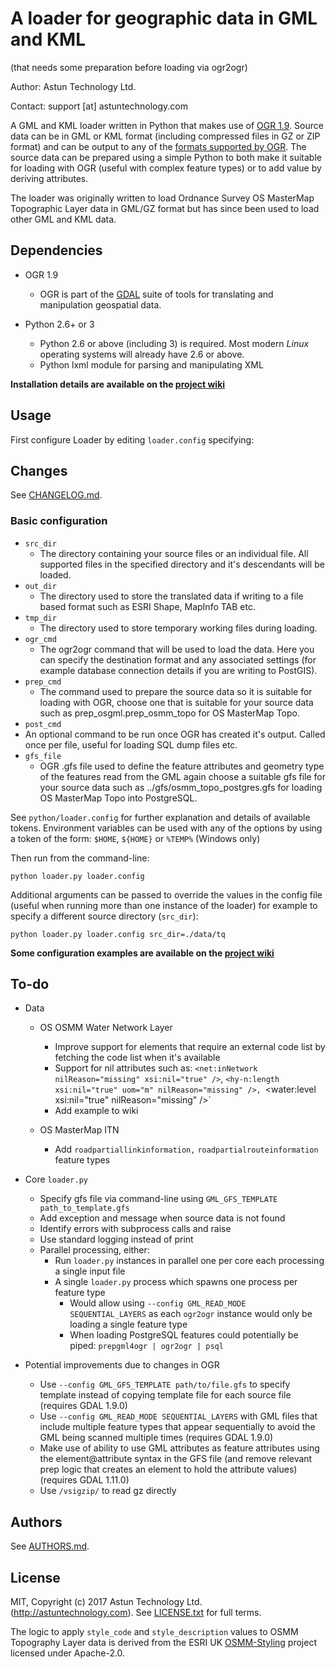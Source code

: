 # A loader for geographic data in GML and KML #
(that needs some preparation before loading via ogr2ogr)

Author: Astun Technology Ltd.

Contact: support [at] astuntechnology.com

A GML and KML loader written in Python that makes use of [OGR 1.9](http://www.gdal.org/ogr/). Source data can be in GML or KML format (including compressed files in GZ or ZIP format) and can be output to any of the [formats supported by OGR](http://www.gdal.org/ogr/ogr_formats.html). The source data can be prepared using a simple Python to both make it suitable for loading with OGR (useful with complex feature types) or to add value by deriving attributes.

The loader was originally written to load Ordnance Survey OS MasterMap Topographic Layer data in GML/GZ format but has since been used to load other GML and KML data.

## Dependencies ##

* OGR 1.9
  * OGR is part of the [GDAL](http://www.gdal.org/ogr/) suite of tools for translating and manipulation geospatial data.

* Python 2.6+ or 3
  * Python 2.6 or above (including 3) is required. Most modern *Linux* operating systems will already have 2.6 or above.
  * Python lxml module for parsing and manipulating XML

__Installation details are available on the [project wiki](https://github.com/AstunTechnology/Loader/wiki)__

## Usage ##

First configure Loader by editing `loader.config` specifying:

## Changes

See [CHANGELOG.md](./CHANGELOG.md).

### Basic configuration ###

* `src_dir`
  * The directory containing your source files or an individual file. All supported files in the specified directory and it's descendants will be loaded.
* `out_dir`
  * The directory used to store the translated data if writing to a file based format such as ESRI Shape, MapInfo TAB etc.
* `tmp_dir`
  * The directory used to store temporary working files during loading.
* `ogr_cmd`
  * The ogr2ogr command that will be used to load the data. Here you can specify the destination format and any associated settings (for example database connection details if you are writing to PostGIS).
* `prep_cmd`
  * The command used to prepare the source data so it is suitable for loading with OGR, choose one that is suitable for your source data such as prep_osgml.prep_osmm_topo for OS MasterMap Topo.
* `post_cmd`
 * An optional command to be run once OGR has created it's output. Called once per file, useful for loading SQL dump files etc.
* `gfs_file`
  * OGR .gfs file used to define the feature attributes and geometry type of the features read from the GML again choose a suitable gfs file for your source data such as ../gfs/osmm_topo_postgres.gfs for loading OS MasterMap Topo into PostgreSQL.

See `python/loader.config` for further explanation and details of available tokens. Environment variables can be used with any of the options by using a token of the form: `$HOME`, `${HOME}` or `%TEMP%` (Windows only)

Then run from the command-line:

    python loader.py loader.config

Additional arguments can be passed to override the values in the config file (useful when running more than one instance of the loader) for example to specify a different source directory (`src_dir`):

    python loader.py loader.config src_dir=./data/tq

__Some configuration examples are available on the [project wiki](https://github.com/AstunTechnology/Loader/wiki)__

## To-do ##

* Data

    * OS OSMM Water Network Layer
        * Improve support for elements that require an external code list by fetching the code list when it's available
        * Support for nil attributes such as: `<net:inNetwork nilReason="missing" xsi:nil="true" />`, `<hy-n:length xsi:nil="true" uom="m" nilReason="missing" />, `<water:level xsi:nil="true" nilReason="missing" />`
        * Add example to wiki

    * OS MasterMap ITN
        * Add `roadpartiallinkinformation,` `roadpartialrouteinformation` feature types

* Core `loader.py`
    * Specify gfs file via command-line using `GML_GFS_TEMPLATE path_to_template.gfs`
    * Add exception and message when source data is not found
    * Identify errors with subprocess calls and raise
    * Use standard logging instead of print
    * Parallel processing, either:
        * Run `loader.py` instances in parallel one per core each processing a single input file
        * A single `loader.py` process which spawns one process per feature type
            * Would allow using `--config GML_READ_MODE SEQUENTIAL_LAYERS` as each `ogr2ogr` instance would only be loading a single feature type
            * When loading PostgreSQL features could potentially be piped: `prepgml4ogr | ogr2ogr | psql`

* Potential improvements due to changes in OGR
    * Use `--config GML_GFS_TEMPLATE path/to/file.gfs` to specify template instead of copying template file for each source file (requires GDAL 1.9.0)
    * Use `--config GML_READ_MODE SEQUENTIAL_LAYERS` with GML files that include multiple feature types that appear sequentially to avoid the GML being scanned multiple times (requires GDAL 1.9.0)
    * Make use of ability to use GML attributes as feature attributes using the element@attribute syntax in the GFS file (and remove relevant prep logic that creates an element to hold the attribute values) (requires GDAL 1.11.0)
    * Use `/vsigzip/` to read gz directly

## Authors

See [AUTHORS.md](./AUTHORS.md).

## License

MIT, Copyright (c) 2017 Astun Technology Ltd. (http://astuntechnology.com). See [LICENSE.txt](./LICENSE.txt) for full terms.

The logic to apply `style_code` and `style_description` values to OSMM Topography Layer data is derived from the ESRI UK [OSMM-Styling](https://github.com/EsriUK/OSMM-Styling) project licensed under Apache-2.0.
